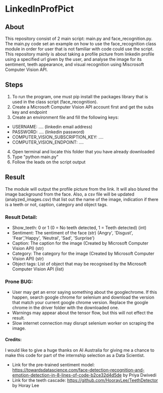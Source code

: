 # LinkedInProfPict

## About
This repository consist of 2 main script: main.py and face_recognition.py. The main.py code set an example on how to use the face_recognition class module in order for user 
that is not familiar with code could use the script. This repository mainly is about taking a profile picture from linkedin profile using a specified url given by the user, 
and analyse the image for its sentiment, teeth appearance, and visual recognition using Miscrosoft Computer Vision API. 

## Steps
1. To run the program, one must pip install the packages library that is used in the class script (face_recognition).
2. Create a Microsoft Computer Vision API account first and get the subs key and endpoint
3. Create an environment file and fill the following keys:

- USERNAME: .... (linkedin email address)
- PASSWORD: .... (linkedin password)
- COMPUTER_VISION_SUBSCRIPTION_KEY: ....
- COMPUTER_VISION_ENDPOINT: ....

4. Open terminal and locate this folder that you have already downloaded
5. Type "python main.py"
6. Follow the leads on the script output

## Result
The module will output the profile picture from the link. It will also blured the image background from the face. Also, a csv file will be updated (analyzed_images.csv) that list
out the name of the image, indication if there is a teeth or not, caption, category and object tags. 

### Result Detail:
- Show_teeth: 0 or 1 (0 = No teeth detected, 1 = Teeth detected) (int)
- Sentiment: The sentiment of the face (str) (Angry', 'Disgust', 'Fear','Happy', 'Neutral', 'Sad', 'Surprise')
- Caption: The caption for the image (Created by Microsoft Computer Vision API) (str)
- Category: The category for the image (Created by Microsoft Computer Vision API) (str)
- Object tags: List of object that may be recognised by the Microsoft Computer Vision API (list)

### Prone BUG:
- User may get an error saying something about the googlechrome. If this happen, search google chrome for selenium and download the version that match your current google chrome
version. Replace the google chrome in the driver folder with the downloaded one.
- Warnings may appear about the tensor flow, but this will not effect the result.
- Slow internet connection may disrupt selenium worker on scraping the image.

#### Credits:
I would like to give a huge thanks on AI Australia for giving me a chance to make this code for part of the internship selection as a Data Scientist. 
- Link for the pre-trained sentiment model: 
https://towardsdatascience.com/face-detection-recognition-and-emotion-detection-in-8-lines-of-code-b2ce32d4d5de by Priya Dwivedi
- Link for the teeth cascade:
https://github.com/HoorayLee/TeethDetector by Horay Lee
